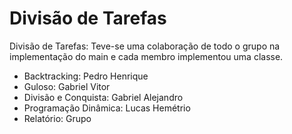 # Divisão de Tarefas
Divisão de Tarefas: Teve-se uma colaboração de todo o grupo na implementação do main e cada membro implementou uma classe.
- Backtracking: Pedro Henrique
- Guloso: Gabriel Vitor
- Divisão e Conquista: Gabriel Alejandro
- Programação Dinâmica: Lucas Hemétrio
- Relatório: Grupo
